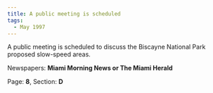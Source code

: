 ```yaml
---  
title: A public meeting is scheduled  
tags:  
  - May 1997  
---  
```

  
A public meeting is scheduled to discuss the Biscayne National Park proposed slow-speed areas.  
  
Newspapers: **Miami Morning News or The Miami Herald**  
  
Page: **8**, Section: **D** 
